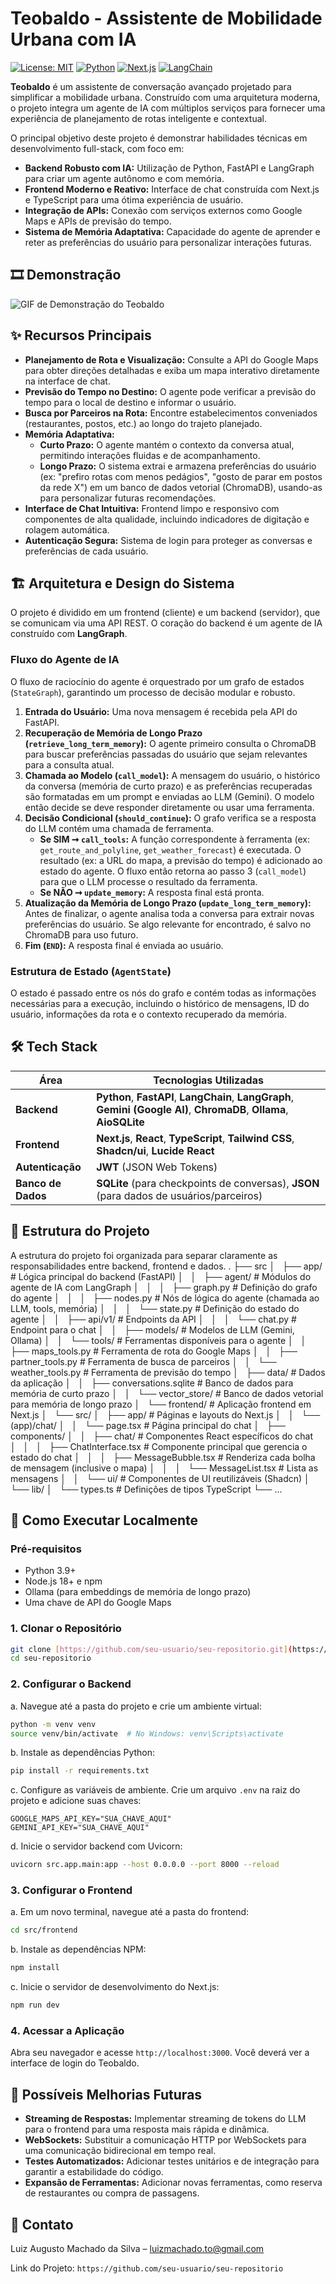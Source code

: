 # Teobaldo - Assistente de Mobilidade Urbana com IA

[![License: MIT](https://img.shields.io/badge/License-MIT-yellow.svg)](https://opensource.org/licenses/MIT)
[![Python](https://img.shields.io/badge/Python-3.9+-blue.svg)](https://www.python.org/)
[![Next.js](https://img.shields.io/badge/Next.js-14+-black.svg)](https://nextjs.org/)
[![LangChain](https://img.shields.io/badge/LangChain-blueviolet.svg)](https://www.langchain.com/)

**Teobaldo** é um assistente de conversação avançado projetado para simplificar a mobilidade urbana. Construído com uma arquitetura moderna, o projeto integra um agente de IA com múltiplos serviços para fornecer uma experiência de planejamento de rotas inteligente e contextual.

O principal objetivo deste projeto é demonstrar habilidades técnicas em desenvolvimento full-stack, com foco em:
* **Backend Robusto com IA:** Utilização de Python, FastAPI e LangGraph para criar um agente autônomo e com memória.
* **Frontend Moderno e Reativo:** Interface de chat construída com Next.js e TypeScript para uma ótima experiência de usuário.
* **Integração de APIs:** Conexão com serviços externos como Google Maps e APIs de previsão do tempo.
* **Sistema de Memória Adaptativa:** Capacidade do agente de aprender e reter as preferências do usuário para personalizar interações futuras.

## 🎞️ Demonstração

![GIF de Demonstração do Teobaldo](https://s14.gifyu.com/images/bNlw1.gif)


## ✨ Recursos Principais

* **Planejamento de Rota e Visualização:** Consulte a API do Google Maps para obter direções detalhadas e exiba um mapa interativo diretamente na interface de chat.
* **Previsão do Tempo no Destino:** O agente pode verificar a previsão do tempo para o local de destino e informar o usuário.
* **Busca por Parceiros na Rota:** Encontre estabelecimentos conveniados (restaurantes, postos, etc.) ao longo do trajeto planejado.
* **Memória Adaptativa:**
    * **Curto Prazo:** O agente mantém o contexto da conversa atual, permitindo interações fluidas e de acompanhamento.
    * **Longo Prazo:** O sistema extrai e armazena preferências do usuário (ex: "prefiro rotas com menos pedágios", "gosto de parar em postos da rede X") em um banco de dados vetorial (ChromaDB), usando-as para personalizar futuras recomendações.
* **Interface de Chat Intuitiva:** Frontend limpo e responsivo com componentes de alta qualidade, incluindo indicadores de digitação e rolagem automática.
* **Autenticação Segura:** Sistema de login para proteger as conversas e preferências de cada usuário.

## 🏗️ Arquitetura e Design do Sistema

O projeto é dividido em um frontend (cliente) e um backend (servidor), que se comunicam via uma API REST. O coração do backend é um agente de IA construído com **LangGraph**.

### Fluxo do Agente de IA

O fluxo de raciocínio do agente é orquestrado por um grafo de estados (`StateGraph`), garantindo um processo de decisão modular e robusto.

1.  **Entrada do Usuário:** Uma nova mensagem é recebida pela API do FastAPI.
2.  **Recuperação de Memória de Longo Prazo (`retrieve_long_term_memory`):** O agente primeiro consulta o ChromaDB para buscar preferências passadas do usuário que sejam relevantes para a consulta atual.
3.  **Chamada ao Modelo (`call_model`):** A mensagem do usuário, o histórico da conversa (memória de curto prazo) e as preferências recuperadas são formatadas em um prompt e enviadas ao LLM (Gemini). O modelo então decide se deve responder diretamente ou usar uma ferramenta.
4.  **Decisão Condicional (`should_continue`):** O grafo verifica se a resposta do LLM contém uma chamada de ferramenta.
    * **Se SIM ➞ `call_tools`:** A função correspondente à ferramenta (ex: `get_route_and_polyline`, `get_weather_forecast`) é executada. O resultado (ex: a URL do mapa, a previsão do tempo) é adicionado ao estado do agente. O fluxo então retorna ao passo 3 (`call_model`) para que o LLM processe o resultado da ferramenta.
    * **Se NÃO ➞ `update_memory`:** A resposta final está pronta.
5.  **Atualização da Memória de Longo Prazo (`update_long_term_memory`):** Antes de finalizar, o agente analisa toda a conversa para extrair novas preferências do usuário. Se algo relevante for encontrado, é salvo no ChromaDB para uso futuro.
6.  **Fim (`END`):** A resposta final é enviada ao usuário.

### Estrutura de Estado (`AgentState`)

O estado é passado entre os nós do grafo e contém todas as informações necessárias para a execução, incluindo o histórico de mensagens, ID do usuário, informações da rota e o contexto recuperado da memória.

## 🛠️ Tech Stack

| Área | Tecnologias Utilizadas |
| --- | --- |
| **Backend** | **Python**, **FastAPI**, **LangChain**, **LangGraph**, **Gemini (Google AI)**, **ChromaDB**, **Ollama**, **AioSQLite** |
| **Frontend** | **Next.js**, **React**, **TypeScript**, **Tailwind CSS**, **Shadcn/ui**, **Lucide React** |
| **Autenticação** | **JWT** (JSON Web Tokens) |
| **Banco de Dados** | **SQLite** (para checkpoints de conversas), **JSON** (para dados de usuários/parceiros) |

## 📁 Estrutura do Projeto

A estrutura do projeto foi organizada para separar claramente as responsabilidades entre backend, frontend e dados.
.
├── src
│   ├── app/                      # Lógica principal do backend (FastAPI)
│   │   ├── agent/                # Módulos do agente de IA com LangGraph
│   │   │   ├── graph.py          # Definição do grafo do agente
│   │   │   ├── nodes.py          # Nós de lógica do agente (chamada ao LLM, tools, memória)
│   │   │   └── state.py          # Definição do estado do agente
│   │   ├── api/v1/               # Endpoints da API
│   │   │   └── chat.py           # Endpoint para o chat
│   │   ├── models/               # Modelos de LLM (Gemini, Ollama)
│   │   └── tools/                # Ferramentas disponíveis para o agente
│   │       ├── maps_tools.py     # Ferramenta de rota do Google Maps
│   │       ├── partner_tools.py  # Ferramenta de busca de parceiros
│   │       └── weather_tools.py  # Ferramenta de previsão do tempo
│   ├── data/                     # Dados da aplicação
│   │   ├── conversations.sqlite  # Banco de dados para memória de curto prazo
│   │   └── vector_store/         # Banco de dados vetorial para memória de longo prazo
│   └── frontend/                 # Aplicação frontend em Next.js
│       └── src/
│           ├── app/              # Páginas e layouts do Next.js
│           │   └── (app)/chat/
│           │       └── page.tsx  # Página principal do chat
│           ├── components/
│           │   ├── chat/         # Componentes React específicos do chat
│           │   │   ├── ChatInterface.tsx # Componente principal que gerencia o estado do chat
│           │   │   ├── MessageBubble.tsx # Renderiza cada bolha de mensagem (inclusive o mapa)
│           │   │   └── MessageList.tsx   # Lista as mensagens
│           │   └── ui/           # Componentes de UI reutilizáveis (Shadcn)
│           └── lib/
│               └── types.ts      # Definições de tipos TypeScript
└── ...


## 🚀 Como Executar Localmente

### Pré-requisitos

* Python 3.9+
* Node.js 18+ e npm
* Ollama (para embeddings de memória de longo prazo)
* Uma chave de API do Google Maps

### 1. Clonar o Repositório

```bash
git clone [https://github.com/seu-usuario/seu-repositorio.git](https://github.com/seu-usuario/seu-repositorio.git)
cd seu-repositorio
```

### 2. Configurar o Backend

a. Navegue até a pasta do projeto e crie um ambiente virtual:

```bash
python -m venv venv
source venv/bin/activate  # No Windows: venv\Scripts\activate
```

b. Instale as dependências Python:

```bash
pip install -r requirements.txt
```

c. Configure as variáveis de ambiente. Crie um arquivo `.env` na raiz do projeto e adicione suas chaves:

```
GOOGLE_MAPS_API_KEY="SUA_CHAVE_AQUI"
GEMINI_API_KEY="SUA_CHAVE_AQUI"
```

d. Inicie o servidor backend com Uvicorn:

```bash
uvicorn src.app.main:app --host 0.0.0.0 --port 8000 --reload
```

### 3. Configurar o Frontend

a. Em um novo terminal, navegue até a pasta do frontend:

```bash
cd src/frontend
```

b. Instale as dependências NPM:

```bash
npm install
```

c. Inicie o servidor de desenvolvimento do Next.js:

```bash
npm run dev
```

### 4. Acessar a Aplicação

Abra seu navegador e acesse `http://localhost:3000`. Você deverá ver a interface de login do Teobaldo.

## 🌟 Possíveis Melhorias Futuras

* **Streaming de Respostas:** Implementar streaming de tokens do LLM para o frontend para uma resposta mais rápida e dinâmica.
* **WebSockets:** Substituir a comunicação HTTP por WebSockets para uma comunicação bidirecional em tempo real.
* **Testes Automatizados:** Adicionar testes unitários e de integração para garantir a estabilidade do código.
* **Expansão de Ferramentas:** Adicionar novas ferramentas, como reserva de restaurantes ou compra de passagens.

## 📧 Contato

Luiz Augusto Machado da Silva – luizmachado.to@gmail.com

Link do Projeto: `https://github.com/seu-usuario/seu-repositorio`
